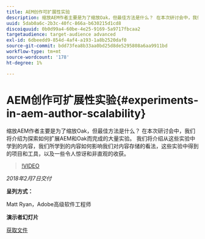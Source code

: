```yaml
---
title: AEM创作可扩展性实验
description: 缩放AEM作者主要是为了缩放Oak，但最佳方法是什么？ 在本次研讨会中，我们将介绍为探索如何扩展AEM和Oak而完成的大量实验。 我们将介绍从这些实验中学到的内容，我们所学到的内容如何影响我们对内容存储的看法，这些实验中得到的项目和工具，以及一些令人惊讶和非直观的收获。
uuid: 5dab0a6c-2b3c-40fc-866a-b630215d1cd8
discoiquuid: 0b0d99a4-60be-4e25-9169-5a9717fbcaa2
targetaudience: target-audience advanced
exl-id: 6dbeedd9-854d-4af4-a193-1a8b2520daf0
source-git-commit: bdd73fea8b33aa0bd25d8de5295808a6aa9911bd
workflow-type: tm+mt
source-wordcount: '178'
ht-degree: 1%

---
```


# AEM创作可扩展性实验{#experiments-in-aem-author-scalability}

缩放AEM作者主要是为了缩放Oak，但最佳方法是什么？ 在本次研讨会中，我们将介绍为探索如何扩展AEM和Oak而完成的大量实验。 我们将介绍从这些实验中学到的内容，我们所学到的内容如何影响我们对内容存储的看法，这些实验中得到的项目和工具，以及一些令人惊讶和非直观的收获。

>[!VIDEO](https://video.tv.adobe.com/v/21522/?quality=9)

*2018年2月7日交付*

**呈列方式：**

Matt Ryan，Adobe高级软件工程师

**演示者幻灯片**

[获取文件](assets/experiments+in+aem+author+scalability+2+7+18.pdf)
<!--
[Get back to the Overview](https://helpx.adobe.com/experience-manager/kt/eseminars/gems/aem-index.html)
-->
